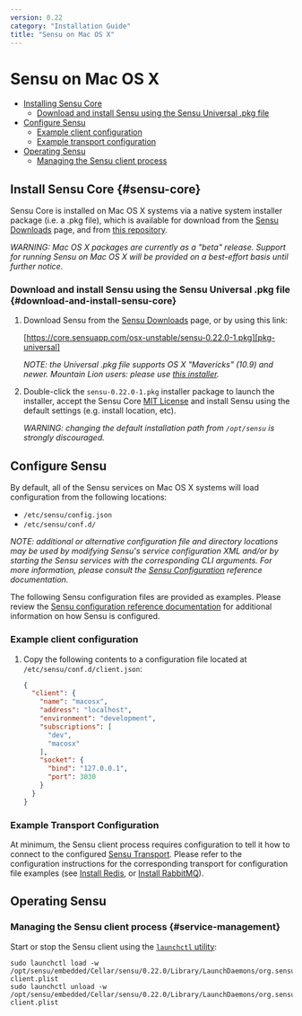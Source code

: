 ```yaml
---
version: 0.22
category: "Installation Guide"
title: "Sensu on Mac OS X"
---
```


# Sensu on Mac OS X

- [Installing Sensu Core](#sensu-core)
  - [Download and install Sensu using the Sensu Universal .pkg file](#download-and-install-sensu-core)
- [Configure Sensu](#configure-sensu)
  - [Example client configuration](#example-client-configuration)
  - [Example transport configuration](#example-transport-configuration)
- [Operating Sensu](#operating-sensu)
  - [Managing the Sensu client process](#service-management)

## Install Sensu Core {#sensu-core}

Sensu Core is installed on Mac OS X systems via a native system installer
package (i.e. a .pkg file), which is available for download from the
[Sensu Downloads][download] page, and from [this repository][osx-repo].

_WARNING: Mac OS X packages are currently as a "beta" release. Support for running
Sensu on Mac OS X will be provided on a best-effort basis until further notice._

### Download and install Sensu using the Sensu Universal .pkg file {#download-and-install-sensu-core}

1. Download Sensu from the [Sensu Downloads][download] page, or by using this
   link:

   [https://core.sensuapp.com/osx-unstable/sensu-0.22.0-1.pkg][pkg-universal]

   _NOTE: the Universal .pkg file supports OS X "Mavericks" (10.9) and newer.
   Mountain Lion users: please use [this installer][pkg-mountainlion]._

2. Double-click the `sensu-0.22.0-1.pkg` installer package to launch the
   installer, accept the Sensu Core [MIT License][mit-license] and install Sensu
   using the default settings (e.g. install location, etc).

   _WARNING: changing the default installation path from `/opt/sensu` is
   strongly discouraged._

## Configure Sensu

By default, all of the Sensu services on Mac OS X systems will load
configuration from the following locations:

- `/etc/sensu/config.json`
- `/etc/sensu/conf.d/`

_NOTE: additional or alternative configuration file and directory locations may
be used by modifying Sensu's service configuration XML and/or by starting the
Sensu services with the corresponding CLI arguments. For more information,
please consult the [Sensu Configuration](configuration) reference
documentation._

The following Sensu configuration files are provided as examples. Please review
the [Sensu configuration reference documentation](configuration) for additional
information on how Sensu is configured.

### Example client configuration

1. Copy the following contents to a configuration file located at
   `/etc/sensu/conf.d/client.json`:

   ~~~ json
   {
     "client": {
       "name": "macosx",
       "address": "localhost",
       "environment": "development",
       "subscriptions": [
         "dev",
         "macosx"
       ],
       "socket": {
         "bind": "127.0.0.1",
         "port": 3030
       }
     }
   }
   ~~~

### Example Transport Configuration

At minimum, the Sensu client process requires configuration to tell it how to
connect to the configured [Sensu Transport](transport). Please refer to the
configuration instructions for the corresponding transport for configuration
file examples (see [Install Redis](install-redis), or [Install
RabbitMQ](install-rabbitmq)).

## Operating Sensu

### Managing the Sensu client process {#service-management}

Start or stop the Sensu client using the [`launchctl` utility][launchctl]:

~~~ shell
sudo launchctl load -w /opt/sensu/embedded/Cellar/sensu/0.22.0/Library/LaunchDaemons/org.sensuapp.sensu-client.plist
sudo launchctl unload -w /opt/sensu/embedded/Cellar/sensu/0.22.0/Library/LaunchDaemons/org.sensuapp.sensu-client.plist
~~~


[download]:             https://sensuapp.org/download
[osx-repo]:             https://core.sensuapp.com/osx-unstable/
[pkg-universal]:        https://core.sensuapp.com/osx-unstable/sensu-0.22.0-1.pkg
[pkg-mountainlion]:     https://core.sensuapp.com/osx-unstable/sensu-0.22.1-1.mountainlion.pkg
[mit-license]:          https://sensuapp.org/mit-license
[cli-args]:             configuration#sensu-service-cli-arguments
[launchctl]:            https://developer.apple.com/library/mac/documentation/Darwin/Reference/ManPages/man1/launchctl.1.html
